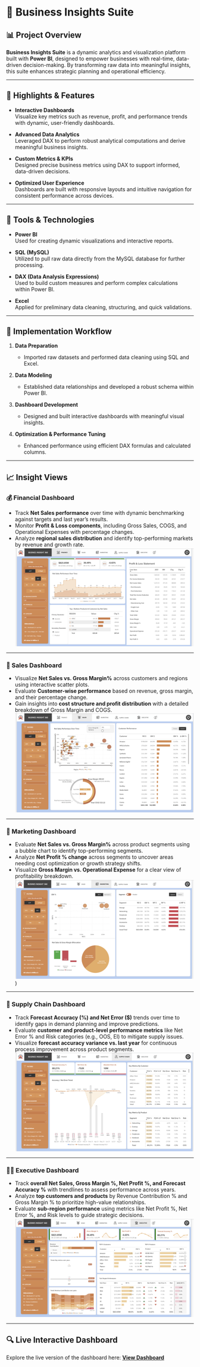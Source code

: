 # 💼 Business Insights Suite

## 📊 Project Overview  
**Business Insights Suite** is a dynamic analytics and visualization platform built with **Power BI**, designed to empower businesses with real-time, data-driven decision-making. By transforming raw data into meaningful insights, this suite enhances strategic planning and operational efficiency.

---

## 🎯 Highlights & Features

- **Interactive Dashboards**  
  Visualize key metrics such as revenue, profit, and performance trends with dynamic, user-friendly dashboards.

- **Advanced Data Analytics**  
  Leveraged DAX to perform robust analytical computations and derive meaningful business insights.

- **Custom Metrics & KPIs**  
  Designed precise business metrics using DAX to support informed, data-driven decisions.

- **Optimized User Experience**  
  Dashboards are built with responsive layouts and intuitive navigation for consistent performance across devices.

---

## 🧰 Tools & Technologies

- **Power BI**  
  Used for creating dynamic visualizations and interactive reports.

- **SQL (MySQL)**  
  Utilized to pull raw data directly from the MySQL database for further processing.

- **DAX (Data Analysis Expressions)**  
  Used to build custom measures and perform complex calculations within Power BI.

- **Excel**  
  Applied for preliminary data cleaning, structuring, and quick validations.

---

## 🚀 Implementation Workflow

1. **Data Preparation**  
   - Imported raw datasets and performed data cleaning using SQL and Excel.

2. **Data Modeling**  
   - Established data relationships and developed a robust schema within Power BI.

3. **Dashboard Development**  
   - Designed and built interactive dashboards with meaningful visual insights.

4. **Optimization & Performance Tuning**  
   - Enhanced performance using efficient DAX formulas and calculated columns.

---

## 📈 Insight Views

### 💰 Financial Dashboard  
- Track **Net Sales performance** over time with dynamic benchmarking against targets and last year’s results.  
- Monitor **Profit & Loss components**, including Gross Sales, COGS, and Operational Expenses with percentage changes.  
- Analyze **regional sales distribution** and identify top-performing markets by revenue and growth rate.
![Financial Dashboard](https://github.com/nagansureyash/PowerBI-BI-360/blob/main/Finance%20View.png)

---

### 🛒 Sales Dashboard  
- Visualize **Net Sales vs. Gross Margin%** across customers and regions using interactive scatter plots.  
- Evaluate **Customer-wise performance** based on revenue, gross margin, and their percentage change.  
- Gain insights into **cost structure and profit distribution** with a detailed breakdown of Gross Margin and COGS.
![Sales Dashboard](https://github.com/nagansureyash/PowerBI-BI-360/blob/main/Sales%20View.png)

---

### 📢 Marketing Dashboard  
- Evaluate **Net Sales vs. Gross Margin%** across product segments using a bubble chart to identify top-performing segments.  
- Analyze **Net Profit % change** across segments to uncover areas needing cost optimization or growth strategy shifts.  
- Visualize **Gross Margin vs. Operational Expense** for a clear view of profitability breakdown. 
![Marketing Dashboard](https://github.com/nagansureyash/PowerBI-BI-360/blob/main/Marketing%20View.png))

---

### 🚚 Supply Chain Dashboard  
- Track **Forecast Accuracy (%) and Net Error ($)** trends over time to identify gaps in demand planning and improve predictions.  
- Evaluate **customer and product-level performance metrics** like Net Error % and Risk categories (e.g., OOS, EI) to mitigate supply issues.  
- Visualize **forecast accuracy variance vs. last year** for continuous process improvement across product segments.
![Supply Chain Dashboard](https://github.com/nagansureyash/PowerBI-BI-360/blob/main/Supply%20Chain%20View.png)

---

### 🧑‍💼 Executive Dashboard  
- Track **overall Net Sales, Gross Margin %, Net Profit %, and Forecast Accuracy %** with trendlines to assess performance across years.  
- Analyze **top customers and products** by Revenue Contribution % and Gross Margin % to prioritize high-value relationships.  
- Evaluate **sub-region performance** using metrics like Net Profit %, Net Error %, and Risk levels to guide strategic decisions.  
![Executive Dashboard](https://github.com/nagansureyash/PowerBI-BI-360/blob/main/Executive%20View%20.png)

---

## 🔍 Live Interactive Dashboard  
Explore the live version of the dashboard here: [**View Dashboard**](https://app.powerbi.com/view?r=eyJrIjoiYjMyYjg3MmItMGMwMC00YWIzLTkwODItOTVhNDI0OWVlNTBhIiwidCI6ImM2ZTU0OWIzLTVmNDUtNDAzMi1hYWU5LWQ0MjQ0ZGM1YjJjNCJ9)

